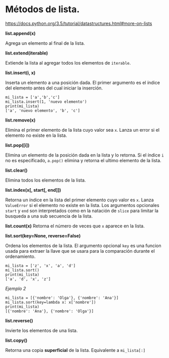 # Métodos de lista.
https://docs.python.org/3.5/tutorial/datastructures.html#more-on-lists

**list.append(x)**

Agrega un elemento al final de la lista.

**list.extend(iterable)**

Extiende la lista al agregar todos los elementos de `iterable`.

**list.insert(i, x)**

Inserta un elemento a una posición dada.
El primer argumento es el índice del elemento antes del cual iniciar la inserción.
```
mi_lista = ['a','b','c']
mi_lista.insert(1, 'nuevo elemento')
print(mi_lista)
['a', 'nuevo elemento', 'b', 'c']
```

**list.remove(x)**

Elimina el primer elemento de la lista cuyo valor sea `x`. Lanza un error si el elemento no existe en la lista.

**list.pop([i])**

Elimina un elemento de la posición dada en la lista y lo retorna.
Si el índice `i` no es especificado, `a.pop()` elimina y retorna el ultimo elemento de la lista.

**list.clear()**

Elimina todos los elementos de la lista.

**list.index(x[, start[, end]])**

Retorna un índice en la lista del primer elemento cuyo valor es `x`. Lanza `ValueError` si el elemento no existe en la lista.
Los argumentos opcionales `start` y `end` son interpretados como en la natación de `slice` para limitar la busqueda a una
sub secuencia de la lista.

**list.count(x)**
Retorna el número de veces que `x` aparece en la lista.


**list.sort(key=None, reverse=False)**

Ordena los elementos de la lista.
El argumento opcional `key` es una funcion usada para extraer la llave que se usara para la comparación
durante el ordenamiento.

```
mi_lista = ['z', 'x', 'a', 'd']
mi_lista.sort()
print(mi_lista)
['a', 'd', 'x', 'z']
```

*Ejemplo 2*

``` 
mi_lista = [{'nombre': 'Olga'}, {'nombre': 'Ana'}]
mi_lista.sort(key=lambda x: x['nombre'])
print(mi_lista)
[{'nombre': 'Ana'}, {'nombre': 'Olga'}]
```

**list.reverse()**

Invierte los elementos de una lista.

**list.copy()**

Retorna una copia **superficial** de la lista. Equivalente a `mi_lista[:]`

